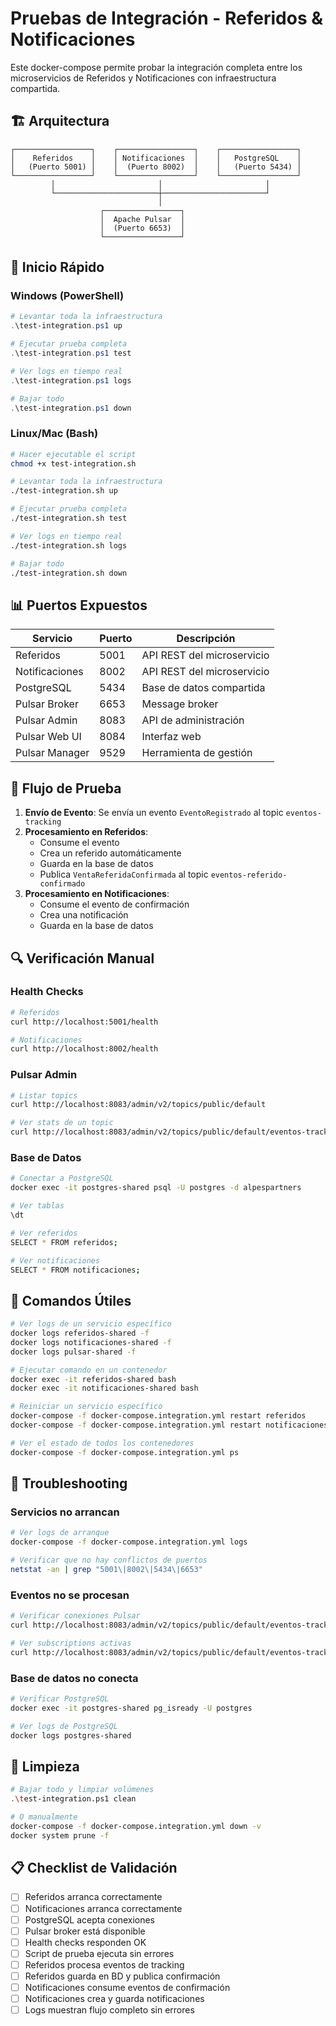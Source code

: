 # Pruebas de Integración - Referidos & Notificaciones

Este docker-compose permite probar la integración completa entre los microservicios de Referidos y Notificaciones con infraestructura compartida.

## 🏗️ Arquitectura

```
┌─────────────────┐    ┌─────────────────┐    ┌─────────────────┐
│    Referidos    │    │ Notificaciones  │    │   PostgreSQL    │
│   (Puerto 5001) │    │  (Puerto 8002)  │    │   (Puerto 5434) │
└─────────────────┘    └─────────────────┘    └─────────────────┘
         │                       │                       │
         └───────────────────────┼───────────────────────┘
                                 │
                    ┌─────────────────┐
                    │  Apache Pulsar  │
                    │  (Puerto 6653)  │
                    └─────────────────┘
```

## 🚀 Inicio Rápido

### Windows (PowerShell)
```powershell
# Levantar toda la infraestructura
.\test-integration.ps1 up

# Ejecutar prueba completa
.\test-integration.ps1 test

# Ver logs en tiempo real
.\test-integration.ps1 logs

# Bajar todo
.\test-integration.ps1 down
```

### Linux/Mac (Bash)
```bash
# Hacer ejecutable el script
chmod +x test-integration.sh

# Levantar toda la infraestructura
./test-integration.sh up

# Ejecutar prueba completa
./test-integration.sh test

# Ver logs en tiempo real
./test-integration.sh logs

# Bajar todo
./test-integration.sh down
```

## 📊 Puertos Expuestos

| Servicio | Puerto | Descripción |
|----------|---------|-------------|
| Referidos | 5001 | API REST del microservicio |
| Notificaciones | 8002 | API REST del microservicio |
| PostgreSQL | 5434 | Base de datos compartida |
| Pulsar Broker | 6653 | Message broker |
| Pulsar Admin | 8083 | API de administración |
| Pulsar Web UI | 8084 | Interfaz web |
| Pulsar Manager | 9529 | Herramienta de gestión |

## 🧪 Flujo de Prueba

1. **Envío de Evento**: Se envía un evento `EventoRegistrado` al topic `eventos-tracking`
2. **Procesamiento en Referidos**: 
   - Consume el evento
   - Crea un referido automáticamente
   - Guarda en la base de datos
   - Publica `VentaReferidaConfirmada` al topic `eventos-referido-confirmado`
3. **Procesamiento en Notificaciones**:
   - Consume el evento de confirmación
   - Crea una notificación
   - Guarda en la base de datos

## 🔍 Verificación Manual

### Health Checks
```bash
# Referidos
curl http://localhost:5001/health

# Notificaciones  
curl http://localhost:8002/health
```

### Pulsar Admin
```bash
# Listar topics
curl http://localhost:8083/admin/v2/topics/public/default

# Ver stats de un topic
curl http://localhost:8083/admin/v2/topics/public/default/eventos-tracking/stats
```

### Base de Datos
```bash
# Conectar a PostgreSQL
docker exec -it postgres-shared psql -U postgres -d alpespartners

# Ver tablas
\dt

# Ver referidos
SELECT * FROM referidos;

# Ver notificaciones
SELECT * FROM notificaciones;
```

## 🔧 Comandos Útiles

```bash
# Ver logs de un servicio específico
docker logs referidos-shared -f
docker logs notificaciones-shared -f
docker logs pulsar-shared -f

# Ejecutar comando en un contenedor
docker exec -it referidos-shared bash
docker exec -it notificaciones-shared bash

# Reiniciar un servicio específico
docker-compose -f docker-compose.integration.yml restart referidos
docker-compose -f docker-compose.integration.yml restart notificaciones

# Ver el estado de todos los contenedores
docker-compose -f docker-compose.integration.yml ps
```

## 🐛 Troubleshooting

### Servicios no arrancan
```bash
# Ver logs de arranque
docker-compose -f docker-compose.integration.yml logs

# Verificar que no hay conflictos de puertos
netstat -an | grep "5001\|8002\|5434\|6653"
```

### Eventos no se procesan
```bash
# Verificar conexiones Pulsar
curl http://localhost:8083/admin/v2/topics/public/default/eventos-tracking/stats

# Ver subscriptions activas
curl http://localhost:8083/admin/v2/topics/public/default/eventos-tracking/subscriptions
```

### Base de datos no conecta
```bash
# Verificar PostgreSQL
docker exec -it postgres-shared pg_isready -U postgres

# Ver logs de PostgreSQL
docker logs postgres-shared
```

## 🧹 Limpieza

```bash
# Bajar todo y limpiar volúmenes
.\test-integration.ps1 clean

# O manualmente
docker-compose -f docker-compose.integration.yml down -v
docker system prune -f
```

## 📋 Checklist de Validación

- [ ] Referidos arranca correctamente
- [ ] Notificaciones arranca correctamente  
- [ ] PostgreSQL acepta conexiones
- [ ] Pulsar broker está disponible
- [ ] Health checks responden OK
- [ ] Script de prueba ejecuta sin errores
- [ ] Referidos procesa eventos de tracking
- [ ] Referidos guarda en BD y publica confirmación
- [ ] Notificaciones consume eventos de confirmación
- [ ] Notificaciones crea y guarda notificaciones
- [ ] Logs muestran flujo completo sin errores
